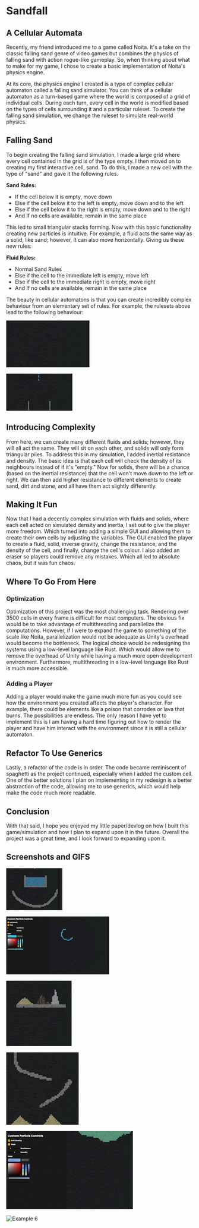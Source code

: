 # Sandfall
## A Cellular Automata

Recently, my friend introduced me to a game called Noita. It's a take on the classic falling sand genre of video games but combines the physics of falling sand with action rogue-like gameplay. So, when thinking about what to make for my game, I chose to create a basic implementation of Noita's physics engine.

At its core, the physics engine I created is a type of complex cellular automaton called a falling sand simulator. You can think of a cellular automaton as a turn-based game where the world is composed of a grid of individual cells. During each turn, every cell in the world is modified based on the types of cells surrounding it and a particular ruleset. To create the falling sand simulation, we change the ruleset to simulate real-world physics.

## Falling Sand

To begin creating the falling sand simulation, I made a large grid where every cell contained in the grid is of the type empty. I then moved on to creating my first interactive cell, sand. To do this, I made a new cell with the type of "sand" and gave it the following rules.

**Sand Rules:**

- If the cell below it is empty, move down
- Else if the cell below it to the left is empty, move down and to the left
- Else if the cell below it to the right is empty, move down and to the right
- And If no cells are available, remain in the same place

This led to small triangular stacks forming. Now with this basic functionality creating new particles is intuitive. For example, a fluid acts the same way as a solid, like sand; however, it can also move horizontally. Giving us these new rules:

**Fluid Rules:**

- Normal Sand Rules
- Else if the cell to the immediate left is empty, move left
- Else if the cell to the immediate right is empty, move right
- And If no cells are available, remain in the same place

The beauty in cellular automatons is that you can create incredibly complex behaviour from an elementary set of rules. For example, the rulesets above lead to the following behaviour:

![Falling Sand Example](./images/Fallingsand.gif)

![Falling Water Example](./images/fallingWater.gif)

## Introducing Complexity

From here, we can create many different fluids and solids; however, they will all act the same. They will sit on each other, and solids will only form triangular piles. To address this in my simulation, I added inertial resistance and density. The basic idea is that each cell will check the density of its neighbours instead of if it's "empty." Now for solids, there will be a chance (based on the inertial resistance) that the cell won't move down to the left or right. We can then add higher resistance to different elements to create sand, dirt and stone, and all have them act slightly differently.

## Making It Fun

Now that I had a decently complex simulation with fluids and solids, where each cell acted on simulated density and inertia, I set out to give the player more freedom. Which turned into adding a simple GUI and allowing them to create their own cells by adjusting the variables. The GUI enabled the player to create a fluid, solid, inverse gravity, change the resistance, and the density of the cell, and finally, change the cell's colour. I also added an eraser so players could remove any mistakes. Which all led to absolute chaos, but it was fun chaos.

## Where To Go From Here

### Optimization

Optimization of this project was the most challenging task. Rendering over 3500 cells in every frame is difficult for most computers. The obvious fix would be to take advantage of multithreading and parallelize the computations. However, if I were to expand the game to something of the scale like Noita, parallelization would not be adequate as Unity's overhead would become the bottleneck. The logical choice would be redesigning the systems using a low-level language like Rust. Which would allow me to remove the overhead of Unity while having a much more open development environment. Furthermore, multithreading in a low-level language like Rust is much more accessible.

### Adding a Player

Adding a player would make the game much more fun as you could see how the environment you created affects the player's character. For example, there could be elements like a poison that corrodes or lava that burns. The possibilities are endless. The only reason I have yet to implement this is I am having a hard time figuring out how to render the player and have him interact with the environment since it is still a cellular automaton.

## Refactor To Use Generics

Lastly, a refactor of the code is in order. The code became reminiscent of spaghetti as the project continued, especially when I added the custom cell.  One of the better solutions I plan on implementing in my redesign is a better abstraction of the code, allowing me to use generics, which would help make the code much more readable.

## Conclusion

With that said, I hope you enjoyed my little paper/devlog on how I built this game/simulation and how I plan to expand upon it in the future. Overall the project was a great time, and I look forward to expanding upon it.

## Screenshots and GIFS

![Example 1](./images/example1.gif)

![Example 2](./images/example2.gif)

![Example 3](./images/example3.gif)

![Example 4](./images/example4.gif)

![Example 5](./images/example5.gif)

![Example 6](./images/example6.gif)